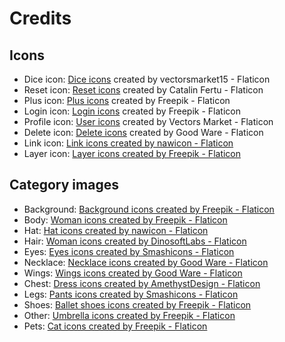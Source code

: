 # Credits

## Icons

- Dice icon: [Dice icons](https://www.flaticon.com/free-icons/dice)
  created by vectorsmarket15 - Flaticon
- Reset icon: [Reset icons](https://www.flaticon.com/free-icons/reset)
  created by Catalin Fertu - Flaticon
- Plus icon: [Plus icons](https://www.flaticon.com/free-icons/plus)
  created by Freepik - Flaticon
- Login icon: [Login icons](https://www.flaticon.com/free-icons/login)
  created by Freepik - Flaticon
- Profile icon: [User icons](https://www.flaticon.com/free-icons/user)
  created by Vectors Market - Flaticon
- Delete icon: [Delete icons](https://www.flaticon.com/free-icons/delete)
  created by Good Ware - Flaticon
- Link icon: <a href="https://www.flaticon.com/free-icons/link" title="link icons">Link icons created by nawicon - Flaticon</a>
- Layer icon: <a href="https://www.flaticon.com/free-icons/layer" title="layer icons">Layer icons created by Freepik - Flaticon</a>

## Category images

- Background: <a href="https://www.flaticon.com/free-icons/background" title="background icons">Background icons created by Freepik - Flaticon</a>
- Body: <a href="https://www.flaticon.com/free-icons/woman" title="woman icons">Woman icons created by Freepik - Flaticon</a>
- Hat: <a href="https://www.flaticon.com/free-icons/hat" title="hat icons">Hat icons created by nawicon - Flaticon</a>
- Hair: <a href="https://www.flaticon.com/free-icons/woman" title="woman icons">Woman icons created by DinosoftLabs - Flaticon</a>
- Eyes: <a href="https://www.flaticon.com/free-icons/eyes" title="eyes icons">Eyes icons created by Smashicons - Flaticon</a>
- Necklace: <a href="https://www.flaticon.com/free-icons/necklace" title="necklace icons">Necklace icons created by Good Ware - Flaticon</a>
- Wings: <a href="https://www.flaticon.com/free-icons/wings" title="wings icons">Wings icons created by Good Ware - Flaticon</a>
- Chest: <a href="https://www.flaticon.com/free-icons/dress" title="dress icons">Dress icons created by AmethystDesign - Flaticon</a>
- Legs: <a href="https://www.flaticon.com/free-icons/pants" title="pants icons">Pants icons created by Smashicons - Flaticon</a>
- Shoes: <a href="https://www.flaticon.com/free-icons/ballet-shoes" title="ballet shoes icons">Ballet shoes icons created by Freepik - Flaticon</a>
- Other: <a href="https://www.flaticon.com/free-icons/umbrella" title="umbrella icons">Umbrella icons created by Freepik - Flaticon</a>
- Pets: <a href="https://www.flaticon.com/free-icons/cat" title="cat icons">Cat icons created by Freepik - Flaticon</a>
